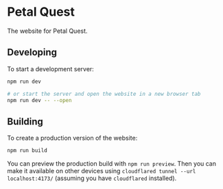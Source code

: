 # Petal Quest

The website for Petal Quest.

## Developing

To start a development server:

```bash
npm run dev

# or start the server and open the website in a new browser tab
npm run dev -- --open
```

## Building

To create a production version of the website:

```bash
npm run build
```

You can preview the production build with `npm run preview`. Then you can make it available on other devices using `cloudflared tunnel --url localhost:4173/` (assuming you have `cloudflared` installed).
